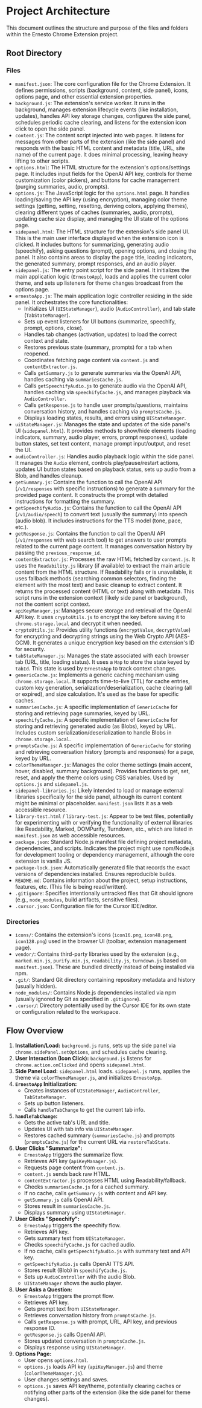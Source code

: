 # Project Architecture

This document outlines the structure and purpose of the files and folders within the Ernesto Chrome Extension project.

## Root Directory

### Files

- `manifest.json`: The core configuration file for the Chrome Extension. It defines permissions, scripts (background, content, side panel), icons, options page, and other essential extension properties.
- `background.js`: The extension's service worker. It runs in the background, manages extension lifecycle events (like installation, updates), handles API key storage changes, configures the side panel, schedules periodic cache clearing, and listens for the extension icon click to open the side panel.
- `content.js`: The content script injected into web pages. It listens for messages from other parts of the extension (like the side panel) and responds with the basic HTML content and metadata (title, URL, site name) of the current page. It does minimal processing, leaving heavy lifting to other scripts.
- `options.html`: The HTML structure for the extension's options/settings page. It includes input fields for the OpenAI API key, controls for theme customization (color pickers), and buttons for cache management (purging summaries, audio, prompts).
- `options.js`: The JavaScript logic for the `options.html` page. It handles loading/saving the API key (using encryption), managing color theme settings (getting, setting, resetting, deriving colors, applying themes), clearing different types of caches (summaries, audio, prompts), updating cache size display, and managing the UI state of the options page.
- `sidepanel.html`: The HTML structure for the extension's side panel UI. This is the main user interface displayed when the extension icon is clicked. It includes buttons for summarizing, generating audio (speechify), asking questions (prompt), opening options, and closing the panel. It also contains areas to display the page title, loading indicators, the generated summary, prompt responses, and an audio player.
- `sidepanel.js`: The entry point script for the side panel. It initializes the main application logic (`ErnestoApp`), loads and applies the current color theme, and sets up listeners for theme changes broadcast from the options page.
- `ernestoApp.js`: The main application logic controller residing in the side panel. It orchestrates the core functionalities:
  - Initializes UI (`UIStateManager`), audio (`AudioController`), and tab state (`TabStateManager`).
  - Sets up event listeners for UI buttons (summarize, speechify, prompt, options, close).
  - Handles tab changes (activation, updates) to load the correct context and state.
  - Restores previous state (summary, prompts) for a tab when reopened.
  - Coordinates fetching page content via `content.js` and `contentExtractor.js`.
  - Calls `getSummary.js` to generate summaries via the OpenAI API, handles caching via `summariesCache.js`.
  - Calls `getSpeechifyAudio.js` to generate audio via the OpenAI API, handles caching via `speechifyCache.js`, and manages playback via `AudioController`.
  - Calls `getResponse.js` to handle user prompts/questions, maintains conversation history, and handles caching via `promptsCache.js`.
  - Displays loading states, results, and errors using `UIStateManager`.
- `uiStateManager.js`: Manages the state and updates of the side panel's UI (`sidepanel.html`). It provides methods to show/hide elements (loading indicators, summary, audio player, errors, prompt responses), update button states, set text content, manage prompt input/output, and reset the UI.
- `audioController.js`: Handles audio playback logic within the side panel. It manages the `Audio` element, controls play/pause/restart actions, updates UI button states based on playback status, sets up audio from a Blob, and handles cleanup.
- `getSummary.js`: Contains the function to call the OpenAI API (`/v1/responses` with specific instructions) to generate a summary for the provided page content. It constructs the prompt with detailed instructions for formatting the summary.
- `getSpeechifyAudio.js`: Contains the function to call the OpenAI API (`/v1/audio/speech`) to convert text (usually the summary) into speech (audio blob). It includes instructions for the TTS model (tone, pace, etc.).
- `getResponse.js`: Contains the function to call the OpenAI API (`/v1/responses` with web search tool) to get answers to user prompts related to the current page content. It manages conversation history by passing the `previous_response_id`.
- `contentExtractor.js`: Processes the raw HTML fetched by `content.js`. It uses the `Readability.js` library (if available) to extract the main article content from the HTML structure. If Readability fails or is unavailable, it uses fallback methods (searching common selectors, finding the element with the most text) and basic cleanup to extract content. It returns the processed content (HTML or text) along with metadata. This script runs in the extension context (likely side panel or background), not the content script context.
- `apiKeyManager.js`: Manages secure storage and retrieval of the OpenAI API key. It uses `cryptoUtils.js` to encrypt the key before saving it to `chrome.storage.local` and decrypt it when needed.
- `cryptoUtils.js`: Provides utility functions (`encryptValue`, `decryptValue`) for encrypting and decrypting strings using the Web Crypto API (AES-GCM). It generates a unique encryption key based on the extension's ID for security.
- `tabStateManager.js`: Manages the state associated with each browser tab (URL, title, loading status). It uses a `Map` to store the state keyed by `tabId`. This state is used by `ErnestoApp` to track context changes.
- `genericCache.js`: Implements a generic caching mechanism using `chrome.storage.local`. It supports time-to-live (TTL) for cache entries, custom key generation, serialization/deserialization, cache clearing (all or expired), and size calculation. It's used as the base for specific caches.
- `summariesCache.js`: A specific implementation of `GenericCache` for storing and retrieving page summaries, keyed by URL.
- `speechifyCache.js`: A specific implementation of `GenericCache` for storing and retrieving generated audio (as Blobs), keyed by URL. Includes custom serialization/deserialization to handle Blobs in `chrome.storage.local`.
- `promptsCache.js`: A specific implementation of `GenericCache` for storing and retrieving conversation history (prompts and responses) for a page, keyed by URL.
- `colorThemeManager.js`: Manages the color theme settings (main accent, hover, disabled, summary background). Provides functions to get, set, reset, and apply the theme colors using CSS variables. Used by `options.js` and `sidepanel.js`.
- `sidepanel-libraries.js`: Likely intended to load or manage external libraries specifically for the side panel, although its current content might be minimal or placeholder. `manifest.json` lists it as a web accessible resource.
- `library-test.html` / `library-test.js`: Appear to be test files, potentially for experimenting with or verifying the functionality of external libraries like Readability, Marked, DOMPurify, Turndown, etc., which are listed in `manifest.json` as web accessible resources.
- `package.json`: Standard Node.js manifest file defining project metadata, dependencies, and scripts. Indicates the project might use npm/Node.js for development tooling or dependency management, although the core extension is vanilla JS.
- `package-lock.json`: Automatically generated file that records the exact versions of dependencies installed. Ensures reproducible builds.
- `README.md`: Contains information about the project, setup instructions, features, etc. (This file is being read/written).
- `.gitignore`: Specifies intentionally untracked files that Git should ignore (e.g., `node_modules`, build artifacts, sensitive files).
- `.cursor.json`: Configuration file for the Cursor IDE/editor.

### Directories

- `icons/`: Contains the extension's icons (`icon16.png`, `icon48.png`, `icon128.png`) used in the browser UI (toolbar, extension management page).
- `vendor/`: Contains third-party libraries used by the extension (e.g., `marked.min.js`, `purify.min.js`, `readability.js`, `turndown.js` based on `manifest.json`). These are bundled directly instead of being installed via npm.
- `.git/`: Standard Git directory containing repository metadata and history (usually hidden).
- `node_modules/`: Contains Node.js dependencies installed via npm (usually ignored by Git as specified in `.gitignore`).
- `.cursor/`: Directory potentially used by the Cursor IDE for its own state or configuration related to the workspace.

## Flow Overview

1.  **Installation/Load:** `background.js` runs, sets up the side panel via `chrome.sidePanel.setOptions`, and schedules cache clearing.
2.  **User Interaction (Icon Click):** `background.js` listens for `chrome.action.onClicked` and opens `sidepanel.html`.
3.  **Side Panel Load:** `sidepanel.html` loads. `sidepanel.js` runs, applies the theme via `colorThemeManager.js`, and initializes `ErnestoApp`.
4.  **`ErnestoApp` Initialization:**
    - Creates instances of `UIStateManager`, `AudioController`, `TabStateManager`.
    - Sets up button listeners.
    - Calls `handleTabChange` to get the current tab info.
5.  **`handleTabChange`:**
    - Gets the active tab's URL and title.
    - Updates UI with tab info via `UIStateManager`.
    - Restores cached summary (`summariesCache.js`) and prompts (`promptsCache.js`) for the current URL via `restoreTabState`.
6.  **User Clicks "Summarize":**
    - `ErnestoApp` triggers the summarize flow.
    - Retrieves API key (`apiKeyManager.js`).
    - Requests page content from `content.js`.
    - `content.js` sends back raw HTML.
    - `contentExtractor.js` processes HTML using Readability/fallback.
    - Checks `summariesCache.js` for a cached summary.
    - If no cache, calls `getSummary.js` with content and API key.
    - `getSummary.js` calls OpenAI API.
    - Stores result in `summariesCache.js`.
    - Displays summary using `UIStateManager`.
7.  **User Clicks "Speechify":**
    - `ErnestoApp` triggers the speechify flow.
    - Retrieves API key.
    - Gets summary text from `UIStateManager`.
    - Checks `speechifyCache.js` for cached audio.
    - If no cache, calls `getSpeechifyAudio.js` with summary text and API key.
    - `getSpeechifyAudio.js` calls OpenAI TTS API.
    - Stores result (Blob) in `speechifyCache.js`.
    - Sets up `AudioController` with the audio Blob.
    - `UIStateManager` shows the audio player.
8.  **User Asks a Question:**
    - `ErnestoApp` triggers the prompt flow.
    - Retrieves API key.
    - Gets prompt text from `UIStateManager`.
    - Retrieves conversation history from `promptsCache.js`.
    - Calls `getResponse.js` with prompt, URL, API key, and previous response ID.
    - `getResponse.js` calls OpenAI API.
    - Stores updated conversation in `promptsCache.js`.
    - Displays response using `UIStateManager`.
9.  **Options Page:**
    - User opens `options.html`.
    - `options.js` loads API key (`apiKeyManager.js`) and theme (`colorThemeManager.js`).
    - User changes settings and saves.
    - `options.js` saves API key/theme, potentially clearing caches or notifying other parts of the extension (like the side panel for theme changes).
